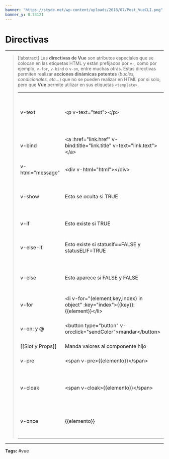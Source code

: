 ```yaml
---
banner: "https://styde.net/wp-content/uploads/2018/07/Post_VueCLI.png"
banner_y: 0.74121
---
```



# Directivas 
<hr> 

> [!abstract]
> Las **directivas de Vue** son atributos especiales que se colocan en las etiquetas HTML y están prefijados por `v-`, como por ejemplo, `v-for`, `v-bind` o `v-on`, entre muchas otras. Estas directivas permiten realizar **acciones dinámicas potentes** (_bucles, condicionales, etc..._) que no se pueden realizar en HTML por si solo, pero que **Vue** permite utilizar en sus etiquetas `<template>`.
> 
> | | | |
> |---|---|---|
> |v-text|<p v-text="text"&gt;</p&gt;|Asignar texto a un elemento. Solo por buena practica|
> |v-bind|<a :href="link.href" v-bind:title="link.title" v-text="link.text"&gt;</a&gt;|Asignar propiedades a los atributos|
> |v-html="message"|<div v-html="html"&gt;</div&gt;|En lugar de texto, pasa como html|
> |v-show|<p v-show="status">Esto se oculta si TRUE</p>|Se muestra el elemento si show==true, display:none|
> |v-if|<span v-if="status">Esto existe si TRUE</span>|Elimina elemento si v-if==false|
> |v-else-if|<span v-else-if="statusElif">Esto existe si statusIf==FALSE y statusELIF=TRUE</span>|Muestra elemento si if==false y if2=true|
> |v-else|<span v-else>Esto aparece si FALSE y FALSE</span>|Si if y elif es falso, ejecuta el elemento else|
> |v-for|<li v-for="(element,key,index) in object" :key="index"&gt;{{key}}:{{element}}</li&gt;|Itera entre una lista de elementos|
> |v-on: y @|<button type="button" v-on:click="sendColor"&gt;mandar</button&gt;|Ejecutar funciones en Methods y Computed|
> |[[Slot y Props]]|Manda valores al componente hijo|
> |v-pre|<span v-pre&gt;{{elemento}}</span&gt;|no renderizar valores|
> |v-cloak|<span v-cloak&gt;{{elemento}}</span&gt;|no muestra información hasta que la pagina este cargada|
> |v-once|<span v-once>{{elemento}}</span>|el valor no muestra ningun cambio en su valor|
> 

<hr>

<b>Tags:</b> #vue